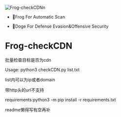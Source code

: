 ![Frog-checkCDNn](https://socialify.git.ci/timwhitez/Frog-checkCDN/image?description=1&font=Raleway&forks=1&issues=1&language=1&logo=https%3A%2F%2Favatars1.githubusercontent.com%2Fu%2F36320909&owner=1&pattern=Circuit%20Board&stargazers=1&theme=Light)

- 🐸Frog For Automatic Scan

- 🐶Doge For Defense Evasion&Offensive Security

# Frog-checkCDN
批量检查目标是否为cdn

Usage:  python3 checkCDN.py list.txt

list内可以为ip或者domain

带http头的url不支持

requirements:python3 -m pip install -r requirements.txt

readme懒得写有空再补

